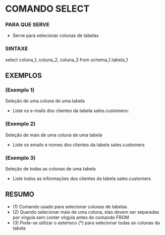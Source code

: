 # COMANDO SELECT

### PARA QUE SERVE

* Serve para selecionar colunas de tabelas


### SINTAXE

select coluna_1, coluna_2, coluna_3
from schema_1.tabela_1


## EXEMPLOS

### (Exemplo 1) 

Seleção de uma coluna de uma tabela
* Liste os e-mails dos clientes da tabela sales.customers:


### (Exemplo 2)

Seleção de mais de uma coluna de uma tabela
* Liste os emails e nomes dos clientes da tabela sales.customers


### (Exemplo 3)

Seleção de todas as colunas de uma tabela
* Liste todos as informações dos clientes da tabela sales.customers


## RESUMO

* (1) Comando usado para selecionar colunas de tabelas
* (2) Quando selecionar mais de uma coluna, elas devem ser separadas por vírgula 
   sem conter vírgula antes do comando FROM
* (3) Pode-se utilizar o asterisco (*) para selecionar todas as colunas da tabela
